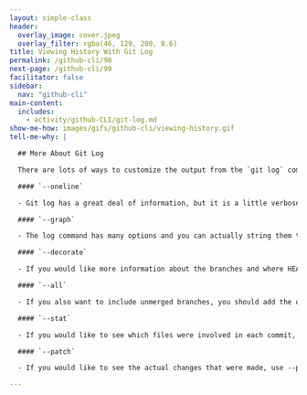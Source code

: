```yaml
---
layout: simple-class
header:
  overlay_image: cover.jpeg
  overlay_filter: rgba(46, 129, 200, 0.6)
title: Viewing History With Git Log
permalink: /github-cli/98
next-page: /github-cli/99
facilitator: false
sidebar:
  nav: "github-cli"
main-content:
  includes:
    - activity/github-CLI/git-log.md
show-me-how: images/gifs/github-cli/viewing-history.gif
tell-me-why: |

  ## More About Git Log

  There are lots of ways to customize the output from the `git log` command. We will just explore a few, but you can find many more on the [git-scm.com](https://git-scm.com/docs/git-log) website.

  #### `--oneline`

  - Git log has a great deal of information, but it is a little verbose. If you would like to see a condensed version, add the --oneline option.

  #### `--graph`

  - The log command has many options and you can actually string them together to create a view that is most helpful for your situation. For example, you can add an ASCII graph of the branch and merge history of our project by adding the option --graph.

  #### `--decorate`

  - If you would like more information about the branches and where HEAD is located, you can add the --decorate option.

  #### `--all`

  - If you also want to include unmerged branches, you should add the option --all.

  #### `--stat`

  - If you would like to see which files were involved in each commit, use the --stat option.

  #### `--patch`

  - If you would like to see the actual changes that were made, use --patch.

---
```


